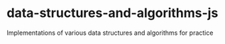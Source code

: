 # data-structures-and-algorithms-js
Implementations of various data structures and algorithms for practice
